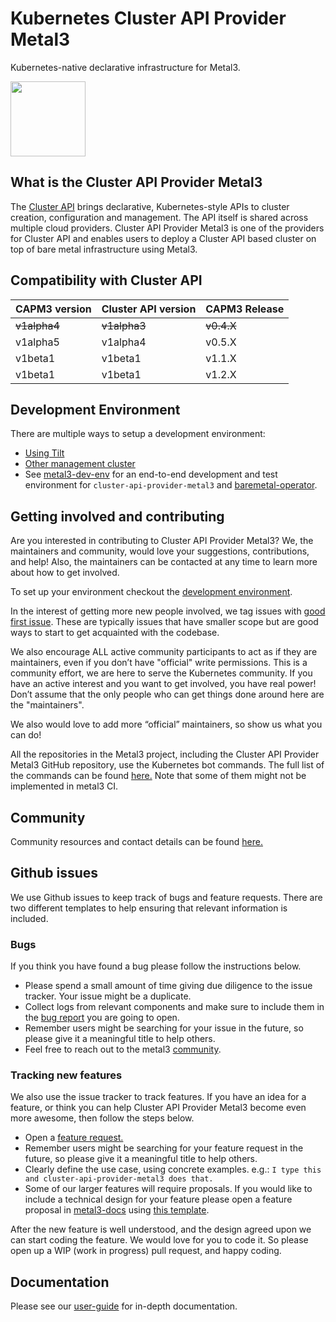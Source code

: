 # Kubernetes Cluster API Provider Metal3

Kubernetes-native declarative infrastructure for Metal3.

<div>
    <img src="../images/metal3-color.svg" width="120px" />
</div>

## What is the Cluster API Provider Metal3

The [Cluster API](https://github.com/kubernetes-sigs/cluster-api/) brings declarative,
Kubernetes-style APIs to cluster creation, configuration and management. The API
itself is shared across multiple cloud providers. Cluster API Provider Metal3 is
one of the providers for Cluster API and enables users to deploy a Cluster API based
cluster on top of bare metal infrastructure using Metal3.

## Compatibility with Cluster API

| CAPM3 version | Cluster API version | CAPM3 Release |
|---------------|---------------------|---------------|
| ~~v1alpha4~~  | ~~v1alpha3~~        | ~~v0.4.X~~    |
| v1alpha5      | v1alpha4            | v0.5.X        |
| v1beta1       | v1beta1             | v1.1.X        |
| v1beta1       | v1beta1             | v1.2.X        |

## Development Environment

There are multiple ways to setup a development environment:

- [Using Tilt](https://github.com/metal3-io/cluster-api-provider-metal3/blob/main/docs/dev-setup.md#tilt-development-environment)
- [Other management cluster](https://github.com/metal3-io/cluster-api-provider-metal3/blob/main/docs/dev-setup.md#development-using-Kind-or-Minikube)
- See [metal3-dev-env](https://github.com/metal3-io/metal3-dev-env) for an
  end-to-end development and test environment for
  `cluster-api-provider-metal3` and
  [baremetal-operator](https://github.com/metal3-io/baremetal-operator).

## Getting involved and contributing

Are you interested in contributing to Cluster API Provider Metal3? We, the maintainers and community, would love your suggestions, contributions, and help! Also, the maintainers can be contacted at any time to learn more about how to get involved.

To set up your environment checkout the [development environment](#development-environment).

In the interest of getting more new people involved, we tag issues with [good first issue](https://github.com/metal3-io/cluster-api-provider-metal3/labels/good%20first%20issue). These are typically issues that have smaller scope but are good ways to start to get acquainted with the codebase.

We also encourage ALL active community participants to act as if they are maintainers, even if you don’t have "official" write permissions. This is a community effort, we are here to serve the Kubernetes community. If you have an active interest and you want to get involved, you have real power! Don’t assume that the only people who can get things done around here are the "maintainers".

We also would love to add more “official” maintainers, so show us what you can do!

All the repositories in the Metal3 project, including the Cluster API Provider Metal3 GitHub repository, use the Kubernetes bot commands. The full list of the commands can be found [here.](https://go.k8s.io/bot-commands) Note that some of them might not be implemented in metal3 CI.

## Community

Community resources and contact details can be found [here.](https://github.com/metal3-io/metal3-docs#community)

## Github issues

We use Github issues to keep track of bugs and feature requests.
There are two different templates to help ensuring that relevant information is included.

### Bugs

If you think you have found a bug please follow the instructions below.

- Please spend a small amount of time giving due diligence to the issue tracker. Your issue might be a duplicate.
- Collect logs from relevant components and make sure to include them in the [bug report](https://github.com/metal3-io/cluster-api-provider-metal3/issues/new?assignees=&labels=&template=bug_report.md) you are going to open.
- Remember users might be searching for your issue in the future, so please give it a meaningful title to help others.
- Feel free to reach out to the metal3 [community](#community).

### Tracking new features

We also use the issue tracker to track features. If you have an idea for a feature, or think you can help Cluster API Provider Metal3 become even more awesome, then follow the steps below.

- Open a [feature request.](https://github.com/metal3-io/cluster-api-provider-metal3/issues/new?template=feature_request.md)
- Remember users might be searching for your feature request in the future, so please give it a meaningful title to help others.
- Clearly define the use case, using concrete examples. e.g.: `I type this and cluster-api-provider-metal3 does that.`
- Some of our larger features will require proposals. If you would like to include a technical design for your feature please open a feature proposal in [metal3-docs](https://github.com/metal3-io/metal3-docs) using [this template](https://github.com/metal3-io/metal3-docs/blob/main/design/_template.md).

After the new feature is well understood, and the design agreed upon we can start coding the feature. We would love for you to code it. So please open up a WIP (work in progress) pull request, and happy coding.

## Documentation

Please see our [user-guide](https://metal3io.netlify.app/) for in-depth documentation.